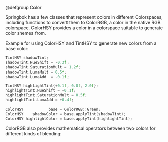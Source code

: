 @defgroup Color

Springbok has a few classes that represent colors in different Colorspaces, including functions to convert them to ColorRGB, a color in the native RGB colorspace. ColorHSY provides a color in a colorspace suitable to generate color shemes from.

Example for using ColorHSY and TintHSY to generate new colors from a base color:
```cpp
TintHSY shadowTint;
shadowTint.HueShift = -0.3f;
shadowTint.SaturationMult = 1.2f;
shadowTint.LumaMult = 0.5f;
shadowTint.LumaAdd  = -0.1f;

TintHSY highlightTint{+0.1f, 0.8f, 2.0f};
highlightTint.HueShift = +0.1f;
highlightTint.SaturationMult = 0.5f;
highlightTint.LumaAdd = +0.4f;

ColorHSY           base = ColorRGB::Green;
ColorHSY    shadowColor = base.applyTint(shadowTint);
ColorHSY highlightColor = base.applyTint(highlightTint);
```

ColorRGB also provides mathematical operators between two colors for different kinds of blending:
